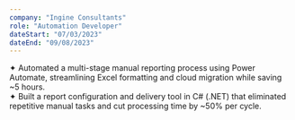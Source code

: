 ```yaml
---
company: "Ingine Consultants"
role: "Automation Developer"
dateStart: "07/03/2023"
dateEnd: "09/08/2023"
---
```


✦ Automated a multi-stage manual reporting process using Power Automate, streamlining Excel formatting and cloud migration while saving ~5 hours.<br>
✦ Built a report configuration and delivery tool in C# (.NET) that eliminated repetitive manual tasks and cut processing time by ~50% per cycle.<br>